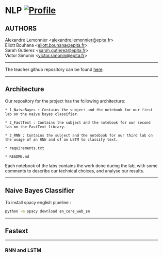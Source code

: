 # NLP [![Profile][title-img]][profile]

[title-img]:https://img.shields.io/badge/-SCIA--PRIME-red
[profile]:https://github.com/bictole

## AUTHORS
Alexandre Lemonnier \<alexandre.lemonnier@epita.fr\>\
Eliott Bouhana \<eliott.bouhana@epita.fr\> \
Sarah Gutierez \<sarah.gutierez@epita.fr\> \
Victor Simonin \<victor.simonin@epita.fr\>

---

The teacher github repository can be found [here](https://github.com/mvonwyl/epita/tree/master/NLP/2022).

---

## Architecture

Our repository for the project has the following architecture:

```
* 1_NaiveBayes : Contains the subject and the notebook for our first lab on the naive bayes classifier.

* 2_FastText : Contains the subject and the notebook for our second lab on the FastText library.

* 3_RNN : Contains the subject and the notebook for our third lab on the usage of an RNN and of an LSTM to classify text.

* requirements.txt

* README.md
```

Each notebook of the labs contains the work done during the lab, with some comments to  describe our technical choices, and analyse our results.

---

## Naive Bayes Classifier

To install spacy english pipeline :

```bash
python -m spacy download en_core_web_sm
```

---

## Fastext



---

### RNN and LSTM

